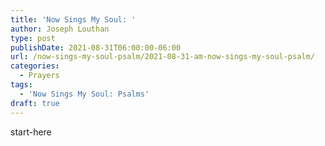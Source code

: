 ```yaml
---
title: 'Now Sings My Soul: '
author: Joseph Louthan
type: post
publishDate: 2021-08-31T06:00:00-06:00
url: /now-sings-my-soul-psalm/2021-08-31-am-now-sings-my-soul-psalm/
categories:
  - Prayers
tags:
  - 'Now Sings My Soul: Psalms'
draft: true
---
```

<div style="font-variant: small-caps;">

</div>
    start-here
